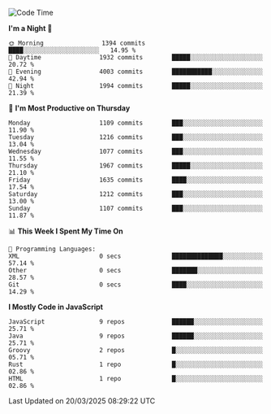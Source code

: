 <!--START_SECTION:waka-->
![Code Time](http://img.shields.io/badge/Code%20Time-1%2C343%20hrs%2027%20mins-blue)

**I'm a Night 🦉** 

```text
🌞 Morning                1394 commits        ████░░░░░░░░░░░░░░░░░░░░░   14.95 % 
🌆 Daytime                1932 commits        █████░░░░░░░░░░░░░░░░░░░░   20.72 % 
🌃 Evening                4003 commits        ███████████░░░░░░░░░░░░░░   42.94 % 
🌙 Night                  1994 commits        █████░░░░░░░░░░░░░░░░░░░░   21.39 % 
```
📅 **I'm Most Productive on Thursday** 

```text
Monday                   1109 commits        ███░░░░░░░░░░░░░░░░░░░░░░   11.90 % 
Tuesday                  1216 commits        ███░░░░░░░░░░░░░░░░░░░░░░   13.04 % 
Wednesday                1077 commits        ███░░░░░░░░░░░░░░░░░░░░░░   11.55 % 
Thursday                 1967 commits        █████░░░░░░░░░░░░░░░░░░░░   21.10 % 
Friday                   1635 commits        ████░░░░░░░░░░░░░░░░░░░░░   17.54 % 
Saturday                 1212 commits        ███░░░░░░░░░░░░░░░░░░░░░░   13.00 % 
Sunday                   1107 commits        ███░░░░░░░░░░░░░░░░░░░░░░   11.87 % 
```


📊 **This Week I Spent My Time On** 

```text
💬 Programming Languages: 
XML                      0 secs              ██████████████░░░░░░░░░░░   57.14 % 
Other                    0 secs              ███████░░░░░░░░░░░░░░░░░░   28.57 % 
Git                      0 secs              ████░░░░░░░░░░░░░░░░░░░░░   14.29 % 
```

**I Mostly Code in JavaScript** 

```text
JavaScript               9 repos             ██████░░░░░░░░░░░░░░░░░░░   25.71 % 
Java                     9 repos             ██████░░░░░░░░░░░░░░░░░░░   25.71 % 
Groovy                   2 repos             █░░░░░░░░░░░░░░░░░░░░░░░░   05.71 % 
Rust                     1 repo              █░░░░░░░░░░░░░░░░░░░░░░░░   02.86 % 
HTML                     1 repo              █░░░░░░░░░░░░░░░░░░░░░░░░   02.86 % 
```




 Last Updated on 20/03/2025 08:29:22 UTC
<!--END_SECTION:waka-->
